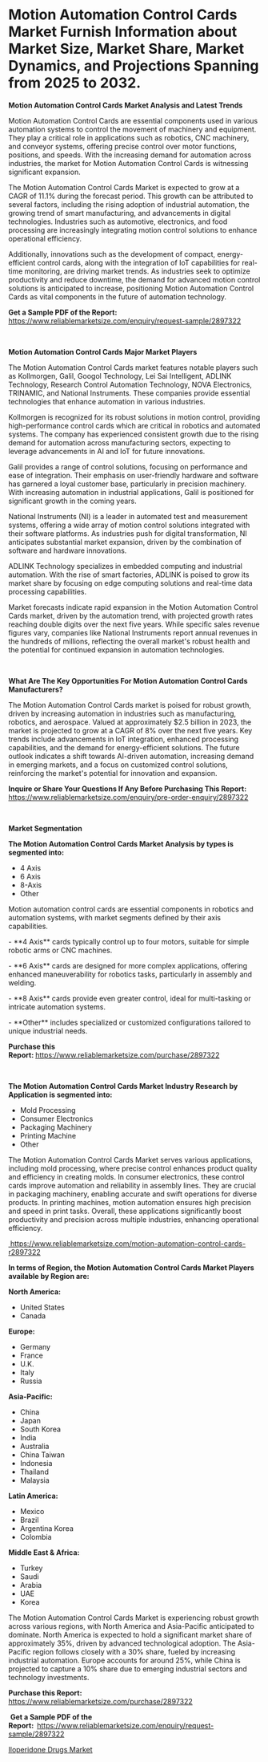 <p><h1>Motion Automation Control Cards Market Furnish Information about Market Size, Market Share, Market Dynamics, and Projections Spanning from 2025 to 2032.</h1></p><p><strong>Motion Automation Control Cards Market Analysis and Latest Trends</strong></p>
<p><p>Motion Automation Control Cards are essential components used in various automation systems to control the movement of machinery and equipment. They play a critical role in applications such as robotics, CNC machinery, and conveyor systems, offering precise control over motor functions, positions, and speeds. With the increasing demand for automation across industries, the market for Motion Automation Control Cards is witnessing significant expansion.</p><p>The Motion Automation Control Cards Market is expected to grow at a CAGR of 11.1% during the forecast period. This growth can be attributed to several factors, including the rising adoption of industrial automation, the growing trend of smart manufacturing, and advancements in digital technologies. Industries such as automotive, electronics, and food processing are increasingly integrating motion control solutions to enhance operational efficiency.</p><p>Additionally, innovations such as the development of compact, energy-efficient control cards, along with the integration of IoT capabilities for real-time monitoring, are driving market trends. As industries seek to optimize productivity and reduce downtime, the demand for advanced motion control solutions is anticipated to increase, positioning Motion Automation Control Cards as vital components in the future of automation technology.</p></p>
<p><strong>Get a Sample PDF of the Report:&nbsp;</strong> <a href="https://www.reliablemarketsize.com/enquiry/request-sample/2897322?utm_campaign=3169&utm_medium=2&utm_source=Github&utm_content=ia&utm_term=15032025&utm_id=motion-automation-control-cards">https://www.reliablemarketsize.com/enquiry/request-sample/2897322</a></p>
<p>&nbsp;</p>
<p><strong>Motion Automation Control Cards Major Market Players</strong></p>
<p><p>The Motion Automation Control Cards market features notable players such as Kollmorgen, Galil, Googol Technology, Lei Sai Intelligent, ADLINK Technology, Research Control Automation Technology, NOVA Electronics, TRINAMIC, and National Instruments. These companies provide essential technologies that enhance automation in various industries.</p><p>Kollmorgen is recognized for its robust solutions in motion control, providing high-performance control cards which are critical in robotics and automated systems. The company has experienced consistent growth due to the rising demand for automation across manufacturing sectors, expecting to leverage advancements in AI and IoT for future innovations.</p><p>Galil provides a range of control solutions, focusing on performance and ease of integration. Their emphasis on user-friendly hardware and software has garnered a loyal customer base, particularly in precision machinery. With increasing automation in industrial applications, Galil is positioned for significant growth in the coming years.</p><p>National Instruments (NI) is a leader in automated test and measurement systems, offering a wide array of motion control solutions integrated with their software platforms. As industries push for digital transformation, NI anticipates substantial market expansion, driven by the combination of software and hardware innovations.</p><p>ADLINK Technology specializes in embedded computing and industrial automation. With the rise of smart factories, ADLINK is poised to grow its market share by focusing on edge computing solutions and real-time data processing capabilities.</p><p>Market forecasts indicate rapid expansion in the Motion Automation Control Cards market, driven by the automation trend, with projected growth rates reaching double digits over the next five years. While specific sales revenue figures vary, companies like National Instruments report annual revenues in the hundreds of millions, reflecting the overall market's robust health and the potential for continued expansion in automation technologies.</p></p>
<p>&nbsp;</p>
<p><strong>What Are The Key Opportunities For Motion Automation Control Cards Manufacturers?</strong></p>
<p><p>The Motion Automation Control Cards market is poised for robust growth, driven by increasing automation in industries such as manufacturing, robotics, and aerospace. Valued at approximately $2.5 billion in 2023, the market is projected to grow at a CAGR of 8% over the next five years. Key trends include advancements in IoT integration, enhanced processing capabilities, and the demand for energy-efficient solutions. The future outlook indicates a shift towards AI-driven automation, increasing demand in emerging markets, and a focus on customized control solutions, reinforcing the market's potential for innovation and expansion.</p></p>
<p><strong>Inquire or Share Your Questions If Any Before Purchasing This Report:</strong> <a href="https://www.reliablemarketsize.com/enquiry/pre-order-enquiry/2897322?utm_campaign=3169&utm_medium=2&utm_source=Github&utm_content=ia&utm_term=15032025&utm_id=motion-automation-control-cards">https://www.reliablemarketsize.com/enquiry/pre-order-enquiry/2897322</a></p>
<p>&nbsp;</p>
<p><strong>Market Segmentation</strong></p>
<p><strong>The Motion Automation Control Cards Market Analysis by types is segmented into:</strong></p>
<p><ul><li>4 Axis</li><li>6 Axis</li><li>8-Axis</li><li>Other</li></ul></p>
<p><p>Motion automation control cards are essential components in robotics and automation systems, with market segments defined by their axis capabilities. </p><p>- **4 Axis** cards typically control up to four motors, suitable for simple robotic arms or CNC machines.</p><p>- **6 Axis** cards are designed for more complex applications, offering enhanced maneuverability for robotics tasks, particularly in assembly and welding.</p><p>- **8 Axis** cards provide even greater control, ideal for multi-tasking or intricate automation systems. </p><p>- **Other** includes specialized or customized configurations tailored to unique industrial needs.</p></p>
<p><strong>Purchase this Report:&nbsp;</strong><a href="https://www.reliablemarketsize.com/purchase/2897322?utm_campaign=3169&utm_medium=2&utm_source=Github&utm_content=ia&utm_term=15032025&utm_id=motion-automation-control-cards">https://www.reliablemarketsize.com/purchase/2897322</a></p>
<p>&nbsp;</p>
<p><strong>The Motion Automation Control Cards Market Industry Research by Application is segmented into:</strong></p>
<p><ul><li>Mold Processing</li><li>Consumer Electronics</li><li>Packaging Machinery</li><li>Printing Machine</li><li>Other</li></ul></p>
<p><p>The Motion Automation Control Cards Market serves various applications, including mold processing, where precise control enhances product quality and efficiency in creating molds. In consumer electronics, these control cards improve automation and reliability in assembly lines. They are crucial in packaging machinery, enabling accurate and swift operations for diverse products. In printing machines, motion automation ensures high precision and speed in print tasks. Overall, these applications significantly boost productivity and precision across multiple industries, enhancing operational efficiency.</p></p>
<p><a href="https://www.reliablemarketsize.com/motion-automation-control-cards-r2897322?utm_campaign=3169&utm_medium=2&utm_source=Github&utm_content=ia&utm_term=15032025&utm_id=motion-automation-control-cards">&nbsp;https://www.reliablemarketsize.com/motion-automation-control-cards-r2897322</a></p>
<p><strong>In terms of Region, the Motion Automation Control Cards Market Players available by Region are:</strong></p>
<p>
    <p> <strong> North America: </strong>
        <ul>
            <li>United States</li>
            <li>Canada</li>
        </ul>
        </p> 
    <p> <strong> Europe: </strong>
        <ul>
            <li>Germany</li>
            <li>France</li>
            <li>U.K.</li>
            <li>Italy</li>
            <li>Russia</li>
        </ul>
        </p> 
    <p> <strong> Asia-Pacific: </strong>
        <ul>
            <li>China</li>
            <li>Japan</li>
            <li>South Korea</li>
            <li>India</li>
            <li>Australia</li>
            <li>China Taiwan</li>
            <li>Indonesia</li>
            <li>Thailand</li>
            <li>Malaysia</li>
        </ul>
        </p> 
    <p> <strong> Latin America: </strong>
        <ul>
            <li>Mexico</li>
            <li>Brazil</li>
            <li>Argentina Korea</li>
            <li>Colombia</li>
        </ul>
        </p> 
    <p> <strong> Middle East & Africa: </strong>
        <ul>
            <li>Turkey</li>
            <li>Saudi</li>
            <li>Arabia</li>
            <li>UAE</li>
            <li>Korea</li>
        </ul>
    </p>
    </p>
<p><p>The Motion Automation Control Cards Market is experiencing robust growth across various regions, with North America and Asia-Pacific anticipated to dominate. North America is expected to hold a significant market share of approximately 35%, driven by advanced technological adoption. The Asia-Pacific region follows closely with a 30% share, fueled by increasing industrial automation. Europe accounts for around 25%, while China is projected to capture a 10% share due to emerging industrial sectors and technology investments.</p></p>
<p><strong>Purchase this Report: </strong><a href="https://www.reliablemarketsize.com/purchase/2897322?utm_campaign=3169&utm_medium=2&utm_source=Github&utm_content=ia&utm_term=15032025&utm_id=motion-automation-control-cards">https://www.reliablemarketsize.com/purchase/2897322</a></p>
<p>&nbsp;<strong>Get a Sample PDF of the Report:&nbsp;&nbsp;</strong><a href="https://www.reliablemarketsize.com/enquiry/request-sample/2897322?utm_campaign=3169&utm_medium=2&utm_source=Github&utm_content=ia&utm_term=15032025&utm_id=motion-automation-control-cards">https://www.reliablemarketsize.com/enquiry/request-sample/2897322</a></p>
<p><strong></strong></p>
<p><p><a href="https://github.com/spoorsusama/Market-Research-Report-List-1/blob/main/iloperidone-drugs-market.md?utm_campaign=3169&utm_medium=2&utm_source=Github&utm_content=ia&utm_term=15032025&utm_id=motion-automation-control-cards">Iloperidone Drugs Market</a></p></p>